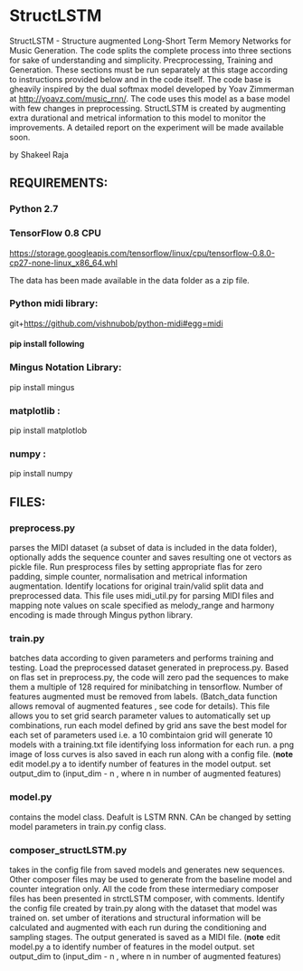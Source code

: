 # StructLSTM
StructLSTM - Structure augmented Long-Short Term Memory Networks for Music Generation. The code splits the complete process into three sections for sake of understanding and simplicity. Precprocessing, Training and Generation. These sections must be run separately at this stage according to instructions provided below and in the code itself. The code base is gheavily inspired by the dual softmax model developed by Yoav Zimmerman at http://yoavz.com/music_rnn/. The code uses this model as a base model with few changes in preprocessing. StructLSTM is created by augmenting extra durational and metrical information to this model to monitor the improvements. A detailed report on the experiment will be made available soon. 


by Shakeel Raja

## REQUIREMENTS:
### Python 2.7

### TensorFlow 0.8 CPU

https://storage.googleapis.com/tensorflow/linux/cpu/tensorflow-0.8.0-cp27-none-linux_x86_64.whl

The data has been made available in the data folder as a zip file. 


### Python midi library:
git+https://github.com/vishnubob/python-midi#egg=midi


#### pip install following

### Mingus Notation Library:
pip install mingus

### matplotlib :
pip install matplotlob

### numpy :
pip install numpy


## FILES:

### preprocess.py


parses the MIDI dataset (a subset of data is included in the data folder), optionally adds the sequence counter and saves resulting one ot vectors as pickle file. Run presprocess files by setting appropriate flas for zero padding, simple counter, normalisation and metrical information augmentation. Identify locations for original train/valid split data and preprocessed data. This file uses midi_util.py for parsing MIDI files and mapping note values on scale specified as melody_range and harmony encoding is made through Mingus python library. 

### train.py

batches data according to given parameters and performs training and testing. Load the preprocessed dataset generated in preprocess.py. Based on flas set in preprocess.py, the code will zero pad the sequences to make them a multiple of 128 required for minibatching in tensorflow. Number of features augmented must be removed from labels. (Batch_data function allows removal of augmented features , see code for details). This file allows you to set grid search parameter values to automatically set up combinations, run each model defined by grid ans save the best model for each set of parameters used i.e. a 10 combintaion grid will generate 10 models with a training.txt file identifying loss information for each run. a png image of loss curves is also saved in each run along with a config file. (**note** edit model.py a to identify number of features in the model output. set output_dim to (input_dim - n , where n in number of augmented features) 

### model.py

contains the model class. Deafult is LSTM RNN. CAn be changed by setting model parameters in train.py config class.

### composer_structLSTM.py

takes in the config file from saved models and generates new sequences. Other composer files may be used to  generate from the baseline model and counter integration only. All the code from these intermediary composer files has been presented in strctLSTM composer, with comments. Identify the config file created by train.py along with the dataset that model was trained on. set umber of iterations and structural information will be calculated and augmented with each run during the conditioning and sampling stages. The output generated is saved as a MIDI file. (**note** edit model.py a to identify number of features in the model output. set output_dim to (input_dim - n , where n in number of augmented features) 




